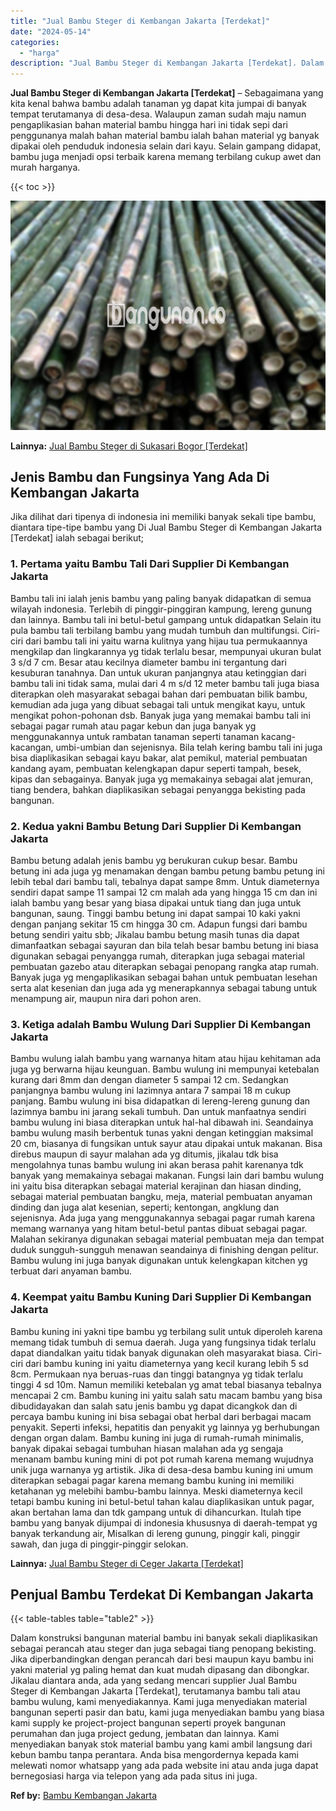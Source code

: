 ```yaml
---
title: "Jual Bambu Steger di Kembangan Jakarta [Terdekat]"
date: "2024-05-14"
categories: 
  - "harga"
description: "Jual Bambu Steger di Kembangan Jakarta [Terdekat]. Dalam konstruksi bangunan material bambu ini banyak sekali diaplikasikan sebagai perancah atau steger dan..."
---
```


**Jual Bambu Steger di Kembangan Jakarta \[Terdekat\]** – Sebagaimana yang kita kenal bahwa bambu adalah tanaman yg dapat kita jumpai di banyak tempat terutamanya di desa-desa. Walaupun zaman sudah maju namun pengaplikasian bahan material bambu hingga hari ini tidak sepi dari penggunanya malah bahan material bambu ialah bahan material yg banyak dipakai oleh penduduk indonesia selain dari kayu. Selain gampang didapat, bambu juga menjadi opsi terbaik karena memang terbilang cukup awet dan murah harganya.

{{< toc >}}

![Jual Bambu Steger di Kembangan Jakarta [Terdekat]](/images/jual-bambu-tali-01.png)

**Lainnya:** [Jual Bambu Steger di Sukasari Bogor \[Terdekat\]](https://bambu.bangunan.co/jual-bambu-steger-di-sukasari-bogor-terdekat/)

## Jenis Bambu dan Fungsinya Yang Ada Di Kembangan Jakarta

Jika dilihat dari tipenya di indonesia ini memiliki banyak sekali tipe bambu, diantara tipe-tipe bambu yang Di Jual Bambu Steger di Kembangan Jakarta \[Terdekat\] ialah sebagai berikut;

### 1\. Pertama yaitu Bambu Tali Dari Supplier Di Kembangan Jakarta

Bambu tali ini ialah jenis bambu yang paling banyak didapatkan di semua wilayah indonesia. Terlebih di pinggir-pinggiran kampung, lereng gunung dan lainnya. Bambu tali ini betul-betul gampang untuk didapatkan Selain itu pula bambu tali terbilang bambu yang mudah tumbuh dan multifungsi. Ciri-ciri dari bambu tali ini yaitu warna kulitnya yang hijau tua permukaannya mengkilap dan lingkarannya yg tidak terlalu besar, mempunyai ukuran bulat 3 s/d 7 cm. Besar atau kecilnya diameter bambu ini tergantung dari kesuburan tanahnya. Dan untuk ukuran panjangnya atau ketinggian dari bambu tali ini tidak sama, mulai dari 4 m s/d 12 meter bambu tali juga biasa diterapkan oleh masyarakat sebagai bahan dari pembuatan bilik bambu, kemudian ada juga yang dibuat sebagai tali untuk mengikat kayu, untuk mengikat pohon-pohonan dsb. Banyak juga yang memakai bambu tali ini sebagai pagar rumah atau pagar kebun dan juga banyak yg menggunakannya untuk rambatan tanaman seperti tanaman kacang-kacangan, umbi-umbian dan sejenisnya. Bila telah kering bambu tali ini juga bisa diaplikasikan sebagai kayu bakar, alat pemikul, material pembuatan kandang ayam, pembuatan kelengkapan dapur seperti tampah, besek, kipas dan sebagainya. Banyak juga yg memakainya sebagai alat jemuran, tiang bendera, bahkan diaplikasikan sebagai penyangga bekisting pada bangunan.

### 2\. Kedua yakni Bambu Betung Dari Supplier Di Kembangan Jakarta

Bambu betung adalah jenis bambu yg berukuran cukup besar. Bambu betung ini ada juga yg menamakan dengan bambu petung bambu petung ini lebih tebal dari bambu tali, tebalnya dapat sampe 8mm. Untuk diameternya sendiri dapat sampe 11 sampai 12 cm malah ada yang hingga 15 cm dan ini ialah bambu yang besar yang biasa dipakai untuk tiang dan juga untuk bangunan, saung. Tinggi bambu betung ini dapat sampai 10 kaki yakni dengan panjang sekitar 15 cm hingga 30 cm. Adapun fungsi dari bambu betung sendiri yaitu sbb; Jikalau bambu betung masih tunas dia dapat dimanfaatkan sebagai sayuran dan bila telah besar bambu betung ini biasa digunakan sebagai penyangga rumah, diterapkan juga sebagai material pembuatan gazebo atau diterapkan sebagai penopang rangka atap rumah. Banyak juga yg mengaplikasikan sebagai bahan untuk pembuatan lesehan serta alat kesenian dan juga ada yg menerapkannya sebagai tabung untuk menampung air, maupun nira dari pohon aren.

### 3\. Ketiga adalah Bambu Wulung Dari Supplier Di Kembangan Jakarta

Bambu wulung ialah bambu yang warnanya hitam atau hijau kehitaman ada juga yg berwarna hijau keunguan. Bambu wulung ini mempunyai ketebalan kurang dari 8mm dan dengan diameter 5 sampai 12 cm. Sedangkan panjangnya bambu wulung ini lazimnya antara 7 sampai 18 m cukup panjang. Bambu wulung ini bisa didapatkan di lereng-lereng gunung dan lazimnya bambu ini jarang sekali tumbuh. Dan untuk manfaatnya sendiri bambu wulung ini biasa diterapkan untuk hal-hal dibawah ini. Seandainya bambu wulung masih berbentuk tunas yakni dengan ketinggian maksimal 20 cm, biasanya di fungsikan untuk sayur atau dipakai untuk makanan. Bisa direbus maupun di sayur malahan ada yg ditumis, jikalau tdk bisa mengolahnya tunas bambu wulung ini akan berasa pahit karenanya tdk banyak yang memakainya sebagai makanan. Fungsi lain dari bambu wulung ini yaitu bisa diterapkan sebagai material kerajinan dan hiasan dinding, sebagai material pembuatan bangku, meja, material pembuatan anyaman dinding dan juga alat kesenian, seperti; kentongan, angklung dan sejenisnya. Ada juga yang menggunakannya sebagai pagar rumah karena memang warnanya yang hitam betul-betul pantas dibuat sebagai pagar. Malahan sekiranya digunakan sebagai material pembuatan meja dan tempat duduk sungguh-sungguh menawan seandainya di finishing dengan pelitur. Bambu wulung ini juga banyak digunakan untuk kelengkapan kitchen yg terbuat dari anyaman bambu.

### 4\. Keempat yaitu Bambu Kuning Dari Supplier Di Kembangan Jakarta

Bambu kuning ini yakni tipe bambu yg terbilang sulit untuk diperoleh karena memang tidak tumbuh di semua daerah. Juga yang fungsinya tidak terlalu dapat diandalkan yaitu tidak banyak digunakan oleh masyarakat biasa. Ciri-ciri dari bambu kuning ini yaitu diameternya yang kecil kurang lebih 5 sd 8cm. Permukaan nya beruas-ruas dan tinggi batangnya yg tidak terlalu tinggi 4 sd 10m. Namun memiliki ketebalan yg amat tebal biasanya tebalnya mencapai 2 cm. Bambu kuning ini yaitu salah satu macam bambu yang bisa dibudidayakan dan salah satu jenis bambu yg dapat dicangkok dan di percaya bambu kuning ini bisa sebagai obat herbal dari berbagai macam penyakit. Seperti infeksi, hepatitis dan penyakit yg lainnya yg berhubungan dengan organ dalam. Bambu kuning ini juga di rumah-rumah minimalis, banyak dipakai sebagai tumbuhan hiasan malahan ada yg sengaja menanam bambu kuning mini di pot pot rumah karena memang wujudnya unik juga warnanya yg artistik. Jika di desa-desa bambu kuning ini umum diterapkan sebagai pagar karena memang bambu kuning ini memiliki ketahanan yg melebihi bambu-bambu lainnya. Meski diameternya kecil tetapi bambu kuning ini betul-betul tahan kalau diaplikasikan untuk pagar, akan bertahan lama dan tdk gampang untuk di dihancurkan. Itulah tipe bambu yang banyak dijumpai di indonesia khususnya di daerah-tempat yg banyak terkandung air, Misalkan di lereng gunung, pinggir kali, pinggir sawah, dan juga di pinggir-pinggir selokan.

**Lainnya:** [Jual Bambu Steger di Ceger Jakarta \[Terdekat\]](https://bambu.bangunan.co/jual-bambu-steger-di-ceger-jakarta-terdekat/)

## Penjual Bambu Terdekat Di Kembangan Jakarta

{{< table-tables table="table2" >}}

Dalam konstruksi bangunan material bambu ini banyak sekali diaplikasikan sebagai perancah atau steger dan juga sebagai tiang penopang bekisting. Jika diperbandingkan dengan perancah dari besi maupun kayu bambu ini yakni material yg paling hemat dan kuat mudah dipasang dan dibongkar. Jikalau diantara anda, ada yang sedang mencari supplier Jual Bambu Steger di Kembangan Jakarta \[Terdekat\], terutamanya bambu tali atau bambu wulung, kami menyediakannya. Kami juga menyediakan material bangunan seperti pasir dan batu, kami juga menyediakan bambu yang biasa kami supply ke project-project bangunan seperti proyek bangunan perumahan dan juga project gedung, jembatan dan lainnya. Kami menyediakan banyak stok material bambu yang kami ambil langsung dari kebun bambu tanpa perantara. Anda bisa mengordernya kepada kami melewati nomor whatsapp yang ada pada website ini atau anda juga dapat bernegosiasi harga via telepon yang ada pada situs ini juga.

**Ref by:** [Bambu Kembangan Jakarta](https://id.wikipedia.org/wiki/Bambu)
